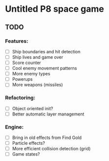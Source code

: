 # Untitled P8 space game

## TODO

### Features:
- [ ] Ship boundaries and hit detection
- [ ] Ship lives and game over
- [ ] Score counter
- [ ] Cool enemy movement patterns
- [ ] More enemy types
- [ ] Powerups
- [ ] More weapons (missiles)

### Refactoring:
- [ ] Object oriented init?
- [ ] Better automatic layer management

### Engine:
- [ ] Bring in old effects from Find Gold
- [ ] Particle effects?
- [ ] More efficient collision detection (grid)
- [ ] Game states?